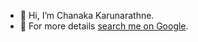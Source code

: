 - 👋 Hi, I’m Chanaka Karunarathne.
- 🔎 For more details [search me on Google](https://www.google.com/search?q=kmchmk).

<!---
kmchmk1026/kmchmk1026 is a ✨ special ✨ repository because its `README.md` (this file) appears on your GitHub profile.
You can click the Preview link to take a look at your changes.
--->

